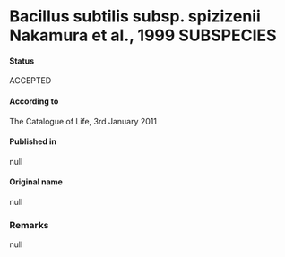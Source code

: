 # Bacillus subtilis subsp. spizizenii Nakamura et al., 1999 SUBSPECIES

#### Status
ACCEPTED

#### According to
The Catalogue of Life, 3rd January 2011

#### Published in
null

#### Original name
null

### Remarks
null